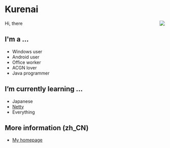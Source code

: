 # Kurenai

<img align="right" src="https://github-readme-stats.vercel.app/api?username=NatsuSai&show_icons=true&hide_border=true&icon_color=586069&title_color=a0a9af">

Hi, there
## I'm a ...
  - Windows user
  - Android user
  - Office worker
  - ACGN lover
  - Java programmer

## I’m currently learning ...
  - Japanese
  - [Netty](https://github.com/netty/netty)
  - Everything

## More information (zh_CN)
  - [My homepage](https://blog.kurenai.club)

